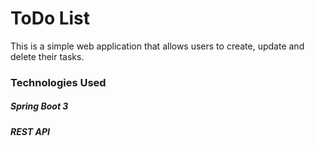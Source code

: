 <!DOCTYPE html>
<html lang="en">
<head>
    <meta charset="UTF-8">
</head>
<body>
<!-- header -->
<div>
    <h1>ToDo List</h1>
</div>

<div>       <!-- content -->
   This is a simple web application that allows users to create, update and delete their tasks.
</div>
<div>
    <h3>Technologies Used</h3>
 <h5>Spring Boot 3</h5>
<h5>REST API </h5>

</div>
</body>
</html>

